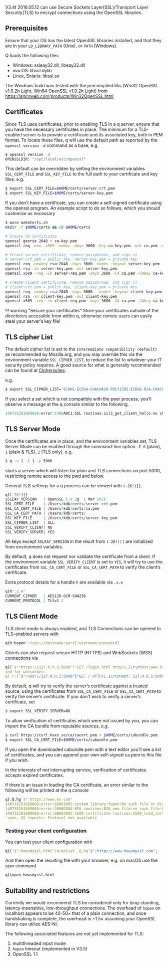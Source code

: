 V3.4t 2016.05.12 can use Secure Sockets Layer(SSL)/Transport Layer Security(TLS) to encrypt connections using the OpenSSL libraries.


## Prerequisites

Ensure that your OS has the latest OpenSSL libraries installed, and that they are in your `LD_LIBRARY_PATH` (Unix), or `PATH` (Windows).

Q loads the following files

- Windows: ssleay32.dll, libeay32.dll
- macOS: libssl.dylib
- Linux, Solaris: libssl.so

The Windows build was tested with the precompiled libs (Win32 OpenSSL v1.0.2h Light, Win64 OpenSSL v1.0.2h Light) from <https://slproweb.com/products/Win32OpenSSL.html>


## Certificates

Since TLS uses certificates, prior to enabling TLS in a q server, ensure that you have the necessary certificates in place. The minimum for a TLS-enabled server is to provide a certificate and its associated key, both in PEM format. To locate these files, q will use the default path as reported by the `openssl version -d` command as a base, e.g.
```bash
$ openssl version -d
OPENSSLDIR: "/opt/local/etc/openssl"
```
This default can be overridden by setting the environment variables `SSL_CERT_FILE` and `SSL_KEY_FILE` to the full path to your certificate and key files. e.g.
```bash
$ export SSL_CERT_FILE=$HOME/certs/server-crt.pem
$ export SSL_KEY_FILE=$HOME/certs/server-key.pem
```
If you don't have a certificate, you can create a self-signed certificate using the openssl program. An example script to do so follows, which you should customize as necessary
```bash
$ more makeCerts.sh
mkdir -f $HOME/certs && cd $HOME/certs

# Create CA certificate
openssl genrsa 2048 > ca-key.pem
openssl req -new -x509 -nodes -days 3600 -key ca-key.pem -out ca.pem -extensions usr_cert -subj '/C=US/ST=New York/L=Brooklyn/O=Example Brooklyn Company/CN=examplebrooklyn.com'

# Create server certificate, remove passphrase, and sign it
# server-crt.pem = public key, server-key.pem = private key
openssl req -newkey rsa:2048 -days 3600 -nodes -keyout server-key.pem -out server-req.pem -extensions usr_cert -subj '/C=US/ST=New York/L=Brooklyn/O=Example Brooklyn Company/CN=myname.com'
openssl rsa -in server-key.pem -out server-key.pem
openssl x509 -req -in server-req.pem -days 3600 -CA ca.pem -CAkey ca-key.pem -set_serial 01 -out server-crt.pem -extensions usr_cert

# Create client certificate, remove passphrase, and sign it
# client-crt.pem = public key, client-key.pem = private key
openssl req -newkey rsa:2048 -days 3600  -nodes -keyout client-key.pem -out client-req.pem -extensions usr_cert -subj '/C=US/ST=New York/L=Brooklyn/O=Example Brooklyn Company/CN=myname.com'
openssl rsa -in client-key.pem -out client-key.pem
openssl x509 -req -in client-req.pem -days 3600 -CA ca.pem -CAkey ca-key.pem -set_serial 01 -out client-crt.pem -extensions usr_cert
```

!!! warning "Secure your certificates"
    Store your certificates outside of the directories accessible from within q, otherwise remote users can easily steal your server’s key file! 


## TLS cipher List

The default cipher list is set to the `Intermediate compatibility (default)` as recommended by Mozilla.org, and you may override this via the environment variable `SSL_CIPHER_LIST`, to reduce the list to whatever your IT security policy requires. A good source for what is generally recommended can be found at [Ciphersuites](https://wiki.mozilla.org/Security/Server_Side_TLS).

e.g.
```bash
$ export SSL_CIPHER_LIST='ECDHE-ECDSA-CHACHA20-POLY1305:ECDHE-RSA-CHACHA20-POLY1305:ECDHE-ECDSA-AES128-GCM-SHA256:ECDHE-RSA-AES128-GCM-SHA256:ECDHE-ECDSA-AES256-GCM-SHA384:ECDHE-RSA-AES256-GCM-SHA384:DHE-RSA-AES128-GCM-SHA256:DHE-RSA-AES256-GCM-SHA384:ECDHE-ECDSA-AES128-SHA256:ECDHE-RSA-AES128-SHA256:ECDHE-ECDSA-AES128-SHA:ECDHE-RSA-AES256-SHA384:ECDHE-RSA-AES128-SHA:ECDHE-ECDSA-AES256-SHA384:ECDHE-ECDSA-AES256-SHA:ECDHE-RSA-AES256-SHA:DHE-RSA-AES128-SHA256:DHE-RSA-AES128-SHA:DHE-RSA-AES256-SHA256:DHE-RSA-AES256-SHA:ECDHE-ECDSA-DES-CBC3-SHA:ECDHE-RSA-DES-CBC3-SHA:EDH-RSA-DES-CBC3-SHA:AES128-GCM-SHA256:AES256-GCM-SHA384:AES128-SHA256:AES256-SHA256:AES128-SHA:AES256-SHA:DES-CBC3-SHA:!DSS'
```
If you select a set which is not compatible with the peer process, you’ll observe a message at the q console similar to the following.
```q
140735201689680:error:1408A0C1:SSL routines:ssl3_get_client_hello:no shared cipher:s3_srvr.c:1417:
```


## TLS Server Mode

Once the certificates are in place, and the environment variables set, TLS Server Mode can be enabled through the command-line option `-E 0` (plain), `1` (plain & TLS), `2` (TLS only). e.g.
```bash
$ q -u 1 -E 1 -p 5000
```
starts a server which will listen for plain and TLS connections on port 5000, restricting remote access to the pwd and below.

General TLS settings for a q process can be viewed with `(-26!)[]`.
```q
q)(-26!)[]
SSLEAY_VERSION   | OpenSSL 1.0.2g  1 Mar 2016
SSL_CERT_FILE    | /Users/kdb/certs/server-crt.pem
SSL_CA_CERT_FILE | /Users/kdb/certs/ca.pem
SSL_CA_CERT_PATH | /Users/kdb/certs/
SSL_KEY_FILE     | /Users/kdb/certs/server-key.pem
SSL_CIPHER_LIST  | ALL
SSL_VERIFY_CLIENT| NO
SSL_VERIFY_SERVER| YES
```
All keys except `SSLEAY_VERSION` in the result from `(-26!)[]` are initialized from environment variables.

By default, q does not request nor validate the certificate from a client. If the environment variable `SSL_VERIFY_CLIENT` is set to `YES`, it will try to use the certificates from `SSL_CA_CERT_FILE` or `SSL_CA_CERT_PATH` to verify the client’s certificate.

Extra protocol details for a handle `h` are available via `.z.e`
```q
q)h".z.e"
CURRENT_CIPHER   | AES128-GCM-SHA256
CURRENT_PROTOCOL | TLSv1.2
```


## TLS Client Mode

TLS client mode is always enabled, and TLS Connections can be opened to TLS-enabled servers with
```q
q)h:hopen`:tcps://hostname:port[:username:password]
```
Clients can also request secure HTTP (HTTPS) and WebSockets (WSS) connections via
```q
q)(`$":https://127.0.0.1:5000")"GET /login.html http/1.1\r\nhost:www.kx.com\r\n\r\n"
and for websockets
q) r:(`$":wss://127.0.0.1:5000")"GET / HTTP/1.1\r\nHost: 127.0.0.1:5000\r\n\r\n"
```
By default, q will try to verify the server’s certificate against a trusted source, using the certificates from `SSL_CA_CERT_FILE` or `SSL_CA_CERT_PATH` to verify the server’s certificate. If you don't wish to verify a server’s certificate, set
```bash
$ export SSL_VERIFY_SERVER=NO
```
To allow verification of certificates which were not issued by you, you can import the CA bundle from reputable sources, e.g.
```bash
$ curl https://curl.haxx.se/ca/cacert.pem > $HOME/certs/cabundle.pem
$ export SSL_CA_CERT_FILE=$HOME/certs/cabundle.pem
```
If you open the downloaded cabundle.pem with a text editor you’ll see a list of certificates, and you can append your own self-signed ca.pem to this file if you wish.

In the interests of not interrupting service, verification of certificates accepts expired certificates.

If there is an issue in loading the CA certificate, an error similar to the following will be printed at the q console
```q
q).Q.hg`$":https://www.kx.com"
140735201689680:error:02001002:system library:fopen:No such file or directory:bss_file.c:175:fopen('/opt/local/etc/openssl/cacert.pem','r')
140735201689680:error:2006D080:BIO routines:BIO_new_file:no such file:bss_file.c:178:
140735201689680:error:0B084002:x509 certificate routines:X509_load_cert_crl_file:system lib:by_file.c:253:
'conn. OS reports: Protocol not available
```


### Testing your client configuration

You can test your client configuration with
```q
q)(`$":howsmyssl.html")0:enlist .Q.hg`$":https://www.howsmyssl.com";
```
And then open the resulting file with your browser, e.g. on macOS use the `open` command
```q
q)\open howsmyssl.html
```


## Suitability and restrictions

Currently we would recommend TLS be considered only for long-standing, latency-insensitive, low-throughput connections. The overhead of `hopen` on localhost appears to be 40-50× that of a plain connection, and once handshaking is complete, the overhead is ~1.5× assuming your OpenSSL library can utilize AES-NI.

The following associated features are not yet implemented for TLS:

1. multithreaded input mode
1. `hopen` timeout (implemented in V3.5)
1. OpenSSL 1.1
